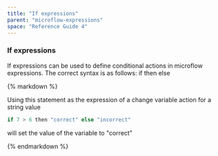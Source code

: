 ```yaml
---
title: "If expressions"
parent: "microflow-expressions"
space: "Reference Guide 4"
---
```

### If expressions

If expressions can be used to define conditional actions in microflow expressions. The correct syntax is as follows:
if _<statement>_ then _<a value>_ else _<other value>_

<div class="alert alert-info">{% markdown %}

Using this statement as the expression of a change variable action for a string value

```java
if 7 > 6 then "correct" else "incorrect"

```

will set the value of the variable to "correct"

{% endmarkdown %}</div>
